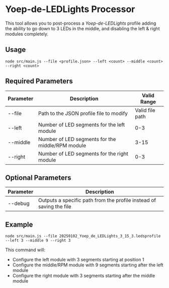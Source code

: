 # Yoep-de-LEDLights Processor
This tool allows you to post-process a *Yoep-de-LEDLights* profile adding the ability to go down to 3 LEDs in the middle, and disabling the left & right modules completely.

## Usage
```
node src/main.js --file <profile.json> --left <count> --middle <count> --right <count>
```

## Required Parameters
| Parameter | Description | Valid Range |
|-----------|-------------|-------------|
| --file | Path to the JSON profile file to modify | Valid file path |
| --left | Number of LED segments for the left module | 0-3 |
| --middle | Number of LED segments for the middle/RPM module | 3-15 |
| --right | Number of LED segments for the right module | 0-3 |

## Optional Parameters
| Parameter | Description |
|-----------|-------------|
| --debug | Outputs a specific path from the profile instead of saving the file |


## Example
```
node src/main.js --file 20250102_Yoep_de_LEDLights_3_15_3.ledsprofile --left 3 --middle 9 --right 3
```

This command will:
- Configure the left module with 3 segments starting at position 1
- Configure the middle/RPM module with 9 segments starting after the left module
- Configure the right module with 3 segments starting after the middle module